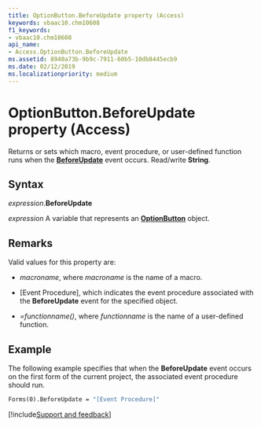 ```yaml
---
title: OptionButton.BeforeUpdate property (Access)
keywords: vbaac10.chm10608
f1_keywords:
- vbaac10.chm10608
api_name:
- Access.OptionButton.BeforeUpdate
ms.assetid: 8940a73b-9b9c-7911-60b5-10db8445ecb9
ms.date: 02/12/2019
ms.localizationpriority: medium
---
```



# OptionButton.BeforeUpdate property (Access)

Returns or sets which macro, event procedure, or user-defined function runs when the **[BeforeUpdate](access.OptionButton.beforeupdate-event.md)** event occurs. Read/write **String**.


## Syntax

_expression_.**BeforeUpdate**

_expression_ A variable that represents an **[OptionButton](Access.OptionButton.md)** object.


## Remarks

Valid values for this property are:

- _macroname_, where _macroname_ is the name of a macro.

- [Event Procedure], which indicates the event procedure associated with the **BeforeUpdate** event for the specified object.

- _=functionname()_, where _functionname_ is the name of a user-defined function.


## Example

The following example specifies that when the **BeforeUpdate** event occurs on the first form of the current project, the associated event procedure should run.


```vb
Forms(0).BeforeUpdate = "[Event Procedure]" 

```




[!include[Support and feedback](~/includes/feedback-boilerplate.md)]